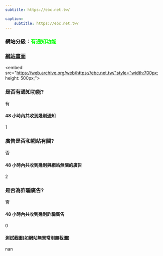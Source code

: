 ```yaml
---
subtitle: https://ebc.net.tw/

caption:
	subtitle: https://ebc.net.tw/
---
```


<h3>網站分級：<font color="#00FF00">有通知功能</font></h3>

### [網站畫面](https://ebc.net.tw/)
<embed src="https://web.archive.org/web/https://ebc.net.tw/"style="width:700px; height: 500px;">

### 是否有通知功能?
有

#### 48 小時內共收到幾則通知
1

### 廣告是否和網站有關?
否

#### 48 小時內共收到幾則與網站無關的廣告
2

### 是否為詐騙廣告?
否

#### 48 小時內共收到幾則詐騙廣告
0

#### 測試截圖(如網站無異常則無截圖)
nan

